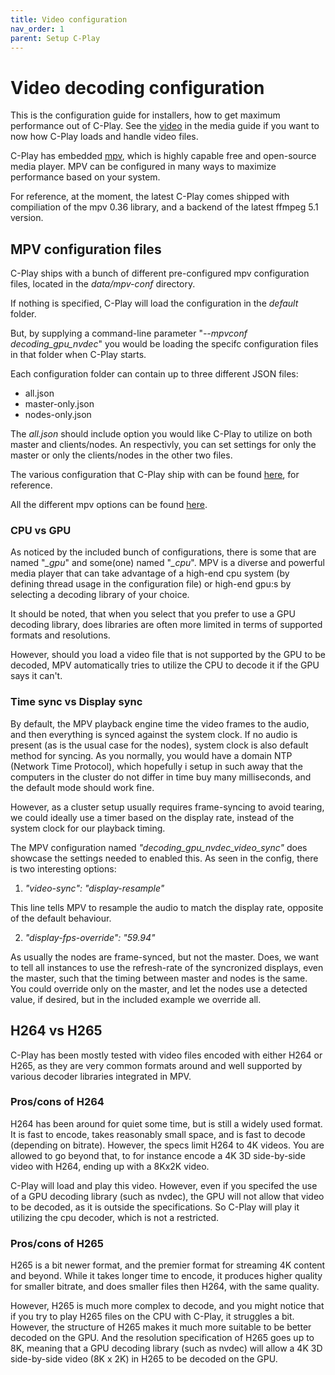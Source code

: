 ```yaml
---
title: Video configuration
nav_order: 1
parent: Setup C-Play
---
```


# Video decoding configuration

This is the configuration guide for installers, how to get maximum performance out of C-Play. See the [video](../media/video.md) in the media guide if you want to now how C-Play loads and handle video files.

C-Play has embedded [mpv](https://mpv.io/), which is highly capable free and open-source media player. MPV can be configured in many ways to maximize performance based on your system.

For reference, at the moment, the latest C-Play comes shipped with compiliation of the mpv 0.36 library, and a backend of the latest ffmpeg 5.1 version.

## MPV configuration files

C-Play ships with a bunch of different pre-configured mpv configuration files, located in the *data/mpv-conf* directory.

If nothing is specified, C-Play will load the configuration in the *default* folder.

But, by supplying a command-line parameter "*--mpvconf decoding_gpu_nvdec*" you would be loading the specifc configuration files in that folder when C-Play starts.

Each configuration folder can contain up to three different JSON files:

* all.json
* master-only.json
* nodes-only.json

The *all.json* should include option you would like C-Play to utilize on both master and clients/nodes. An respectivly, you can set settings for only the master or only the clients/nodes in the other two files.

The various configuration that C-Play ship with can be found [here](https://github.com/c-toolbox/C-Play/tree/master/data/mpv-conf), for reference.

All the different mpv options can be found [here](https://mpv.io/manual/stable/).

### CPU vs GPU

As noticed by the included bunch of configurations, there is some that are named "*_gpu*" and some(one) named "*_cpu*". MPV is a diverse and powerful media player that can take advantage of a high-end cpu system (by defining thread usage in the configuration file) or high-end gpu:s by selecting a decoding library of your choice.

It should be noted, that when you select that you prefer to use a GPU decoding library, does libraries are often more limited in terms of supported formats and resolutions.

However, should you load a video file that is not supported by the GPU to be decoded, MPV automatically tries to utilize the CPU to decode it if the GPU says it can't.

### Time sync vs Display sync

By default, the MPV playback engine time the video frames to the audio, and then everything is synced against the system clock. If no audio is present (as is the usual case for the nodes), system clock is also default method for syncing. As you normally, you would have a domain NTP (Network Time Protocol), which hopefully i setup in such away that the computers in the cluster do not differ in time buy many milliseconds, and the default mode should work fine.

However, as a cluster setup usually requires frame-syncing to avoid tearing, we could ideally use a timer based on the display rate, instead of the system clock for our playback timing.

The MPV configuration named *"decoding_gpu_nvdec_video_sync"* does showcase the settings needed to enabled this. As seen in the config, there is two interesting options: 

1) *"video-sync": "display-resample"*

This line tells MPV to resample the audio to match the display rate, opposite of the default behaviour.

2) *"display-fps-override": "59.94"*

As usually the nodes are frame-synced, but not the master. Does, we want to tell all instances to use the refresh-rate of the syncronized displays, even the master, such that the timing between master and nodes is the same. You could override only on the master, and let the nodes use a detected value, if desired, but in the included example we override all.
 
## H264 vs H265

C-Play has been mostly tested with video files encoded with either H264 or H265, as they are very common formats around and well supported by various decoder libraries integrated in MPV.

### Pros/cons of H264

H264 has been around for quiet some time, but is still a widely used format. It is fast to encode, takes reasonably small space, and is fast to decode (depending on bitrate).
However, the specs limit H264 to 4K videos. You are allowed to go beyond that, to for instance encode a 4K 3D side-by-side video with H264, ending up with a 8Kx2K video.

C-Play will load and play this video. However, even if you specifed the use of a GPU decoding library (such as nvdec), the GPU will not allow that video to be decoded, as it is outside the specifications. So C-Play will play it utilizing the cpu decoder, which is not a restricted.

### Pros/cons of H265

H265 is a bit newer format, and the premier format for streaming 4K content and beyond. While it takes longer time to encode, it produces higher quality for smaller bitrate, and does smaller files then H264, with the same quality.

However, H265 is much more complex to decode, and you might notice that if you try to play H265 files on the CPU with C-Play, it struggles a bit. However, the structure of H265 makes it much more suitable to be better decoded on the GPU. And the resolution specification of H265 goes up to 8K, meaning that a GPU decoding library (such as nvdec) will allow a 4K 3D side-by-side video (8K x 2K) in H265 to be decoded on the GPU.